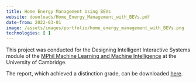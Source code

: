 ```yaml
---
title: Home Energy Management Using BEVs
website: downloads/Home_Energy_Management_with_BEVs.pdf
date-from: 2022-03-01
image: /assets/images/portfolio/home_energy_management_with_BEVs.png
technologies: [ ]
---
```


This project was conducted for the Designing Intelligent Interactive Systems module of the [MPhil Machine Learning and Machine Intelligence](https://www.mlmi.eng.cam.ac.uk/) at the University of Cambridge.

<!-- I used my background and passion for engineering in the energy industry to formulate the problem statement, and my software, modelling, and data science skills to lead the execution of the project with a fantastic team. -->

The report, which achieved a distinction grade, can be downloaded [here](downloads/Home_Energy_Management_with_BEVs.pdf).
